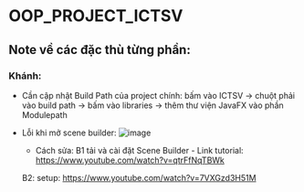 # OOP_PROJECT_ICTSV

## Note về các đặc thù từng phần:
### Khánh:
- Cần cập nhật Build Path của project chính: bấm vào ICTSV -> chuột phải vào build path -> bấm vào libraries -> thêm thư viện JavaFX vào phần Modulepath
- Lỗi khi mở scene builder: ![image](https://github.com/user-attachments/assets/bc144e31-8218-4d3f-b3df-79c0ca541a44)
  - Cách sửa:
  B1 tải và cài đặt Scene Builder - Link tutorial: https://www.youtube.com/watch?v=qtrFfNqTBWk

  B2: setup: https://www.youtube.com/watch?v=7VXGzd3H51M


